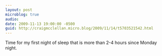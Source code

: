 ```yaml
---
layout: post
microblog: true
audio: 
date: 2009-11-13 19:00:00 -0500
guid: http://craigmcclellan.micro.blog/2009/11/14/t5703521542.html
---
```

Time for my first night of sleep that is more than 2-4 hours since Monday night.
